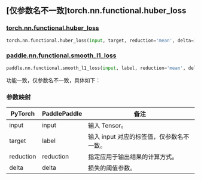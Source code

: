 ## [仅参数名不一致]torch.nn.functional.huber_loss

### [torch.nn.functional.huber_loss](https://pytorch.org/docs/1.13/generated/torch.nn.functional.huber_loss.html#torch.nn.functional.huber_loss)

```python
torch.nn.functional.huber_loss(input, target, reduction='mean', delta=1.0)
```

### [paddle.nn.functional.smooth_l1_loss](https://www.paddlepaddle.org.cn/documentation/docs/zh/develop/api/paddle/nn/functional/smooth_l1_loss_cn.html)

```python
paddle.nn.functional.smooth_l1_loss(input, label, reduction='mean', delta=1.0, name=None)
```

功能一致，仅参数名不一致，具体如下：

### 参数映射

| PyTorch   | PaddlePaddle | 备注                                      |
| --------- | ------------ | ----------------------------------------- |
| input     | input        | 输入 Tensor。                             |
| target    | label        | 输入 input 对应的标签值，仅参数名不一致。 |
| reduction | reduction    | 指定应用于输出结果的计算方式。            |
| delta     | delta        | 损失的阈值参数。                          |
